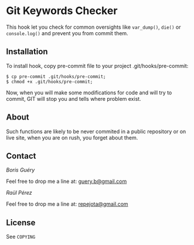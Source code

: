 Git Keywords Checker
====================

This hook let you check for common oversights like `var_dump()`, `die()` or `console.log()` and prevent you from commit them.

Installation
------------

To install hook, copy pre-commit file to your project .git/hooks/pre-commit:

    $ cp pre-commit .git/hooks/pre-commit;
    $ chmod +x .git/hooks/pre-commit;

Now, when you will make some modifications for code and will try to commit, GIT
will stop you and tells where problem exist.

About
-----

Such functions are likely to be never commited in a public repository or on live site,
when you are on rush, you forget about them.

Contact
-------

*Boris Guéry*

Feel free to drop me a line at: guery.b@gmail.com

*Raül Pérez*

Feel free to drop me a line at: repejota@gmail.com

License
-------

See `COPYING`

